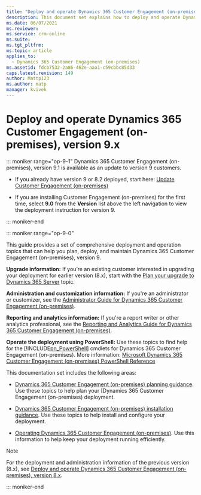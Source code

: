 ```yaml
---
title: "Deploy and operate Dynamics 365 Customer Engagement (on-premises) | Microsoft Docs"
description: This document set explains how to deploy and operate Dynamics 365 Customer Engagement (on-premises)
ms.date: 06/07/2021
ms.reviewer: 
ms.service: crm-online
ms.suite: 
ms.tgt_pltfrm: 
ms.topic: article
applies_to: 
  - Dynamics 365 Customer Engagement (on-premises)
ms.assetid: fdcb7532-2a86-462e-aaa1-c59cbbc85d33
caps.latest.revision: 149
author: Mattp123
ms.author: matp
manager: kvivek
---
```

# Deploy and operate Dynamics 365 Customer Engagement (on-premises), version 9.x

::: moniker range="op-9-1"
Dynamics 365 Customer Engagement (on-premises), version 9.1 is available as an update to version 9 customers.

- If you already have version 9 or 8.2 deployed, start here: [Update Customer Engagement (on-premises)](/dynamics365/customerengagement/on-premises/deploy/update-to-v91?view=op-9-1)

- If you are installing Customer Engagement (on-premises) for the first time, select **9.0** from the **Version** list above the left navigation to view the deployment instruction for version 9.

::: moniker-end

::: moniker range="op-9-0"

This guide provides a set of comprehensive deployment and operation topics that can help you plan, deploy, and maintain Dynamics 365 Customer Engagement (on-premises), version 9.

**Upgrade information:** If you’re an existing customer interested in upgrading your deployment for earlier version (8.x), start with the [Plan your upgrade to Dynamics 365 Server](plan-your-upgrade-to-microsoft-dynamics-365-server.md) topic.  
  
 **Administration and customization information:**  If you're an administrator or customizer, see the [Administrator Guide for Dynamics 365 Customer Engagement (on-premises)](../admin/overview.md).  
  
 **Reporting and analytics information:** If you're a report writer or other analytics professional, see the [Reporting and Analytics Guide for Dynamics 365 Customer Engagement (on-premises)](../analytics/reporting-analytics-with-dynamics-365.md).  

**Operate the deployment using PowerShell:** Use these topics to find help for the [!INCLUDE[pn_PowerShell](../includes/pn-powershell.md)] cmdlets for Dynamics 365 Customer Engagement (on-premises). More information: [Microsoft Dynamics 365 Customer Engagement (on-premises) PowerShell Reference](/powershell/dynamics365/customer-engagement/overview?view=dynamics365ce-ps)
    
 This documentation set includes the following areas:  
  
-   [Dynamics 365 Customer Engagement (on-premises) planning guidance](planning-your-deployment-of-microsoft-dynamics-365.md). Use these topics to help plan your [Dynamics 365 Customer Engagement (on-premises) deployment.  
  
-   [Dynamics 365 Customer Engagement (on-premises) installation guidance](installing-on-premises-dynamics-365.md). Use these topics to help install and configure your deployment.  

-   [Operating Dynamics 365 Customer Engagement (on-premises)](operating-microsoft-dynamics-365.md). Use this information to help keep your deployment running efficiently.

> [!NOTE]
> For the deployment and administration information of the previous version (8.x), see [Deploy and operate Dynamics 365 Customer Engagement (on-premises), version 8.x](/previous-versions/dynamicscrm-2016/deployment-administrators-guide/hh699811(v=crm.8)).

::: moniker-end  


